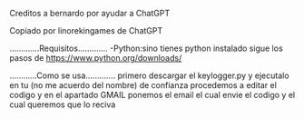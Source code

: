 Creditos a bernardo por ayudar a ChatGPT

Copiado por linorekingames de ChatGPT

.............Requisitos.............
-Python:sino tienes python instalado sigue los pasos de https://www.python.org/downloads/


............Como se usa.............
primero descargar el keylogger.py y ejecutalo en tu (no me acuerdo del nombre) de confianza
procedemos a editar el codigo y en el apartado GMAIL
ponemos el email el cual envie el codigo y el cual queremos que lo reciva
